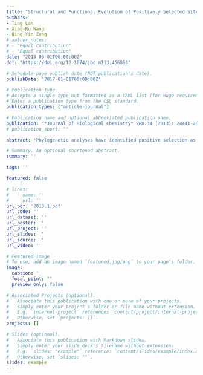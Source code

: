 ```yaml
---
title: "Structural and Functional Evolution of Positively Selected Sites in Pine Glutathione S-Transferase Enzyme Family"
authors:
- Ting Lan
- Xiao-Ru Wang
- Qing-Yin Zeng
# author_notes:
# - "Equal contribution"
# - "Equal contribution"
date: "2013-08-01T00:00:00Z"
doi: "https://doi.org/10.1074/jbc.m113.456863" 

# Schedule page publish date (NOT publication's date).
publishDate: "2017-01-01T00:00:00Z"

# Publication type.
# Accepts a single type but formatted as a YAML list (for Hugo requirements).
# Enter a publication type from the CSL standard.
publication_types: ["article-journal"]

# Publication name and optional abbreviated publication name.
publication: "*Journal of Biological Chemistry* 288.34 (2013): 24441-24451"
# publication_short: ""

abstract: 'Phylogenetic analyses have identified positive selection as an important driver of protein evolution, both structural and functional. However, the lack of appropriate combined functional and structural assays has generally hindered attempts to elucidate patterns of positively selected sites and their effects on enzyme activity and substrate specificity. In this study we investigated the evolutionary divergence of the glutathione S-transferase (GST) family in Pinus tabuliformis, a pine that is widely distributed from northern to central China, including cold temperate and drought-stressed regions. GSTs play important roles in plant stress tolerance and detoxification. We cloned 44 GST genes from P. tabuliformis and found that 26 of the 44 belong to the largest (Tau) class of GSTs and are differentially expressed across tissues and developmental stages. Substitution models identified five positively selected sites in the Tau GSTs. To examine the functional significance of these positively selected sites, we applied protein structural modeling and site-directed mutagenesis. We found that four of the five positively selected sites significantly affect the enzyme activity and specificity; thus their variation broadens the GST family substrate spectrum. In addition, positive selection has mainly acted on secondary substrate binding sites or sites close to (but not directly at) the primary substrate binding site; thus their variation enables the acquisition of new catalytic functions without compromising the protein primary biochemical properties. Our study sheds light on selective aspects of the functional and structural divergence of the GST family in pine and other organisms.'

# Summary. An optional shortened abstract.
summary: ''

tags: ''

featured: false

# links:
#   - name: ''
#     url: ''
url_pdf: '2013.1.pdf'
url_code: ''
url_dataset: ''
url_poster: ''
url_project: ''
url_slides: ''
url_source: ''
url_video: ''

# Featured image
# To use, add an image named `featured.jpg/png` to your page's folder. 
image:
  caption: ''
  focal_point: ""
  preview_only: false

# Associated Projects (optional).
#   Associate this publication with one or more of your projects.
#   Simply enter your project's folder or file name without extension.
#   E.g. `internal-project` references `content/project/internal-project/index.md`.
#   Otherwise, set `projects: []`.
projects: []

# Slides (optional).
#   Associate this publication with Markdown slides.
#   Simply enter your slide deck's filename without extension.
#   E.g. `slides: "example"` references `content/slides/example/index.md`.
#   Otherwise, set `slides: ""`.
slides: example
---
```



